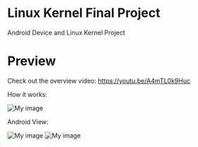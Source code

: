 # Linux Kernel Final Project 
Android Device and Linux Kernel Project

# Preview

Check out the overview video: https://youtu.be/A4mTL0k9Huc

How it works:

![My image](http://i65.tinypic.com/5njac9.png)

Android View:

![My image](http://i68.tinypic.com/1oanvl.png)
![My image](http://i64.tinypic.com/ixboeq.png)




